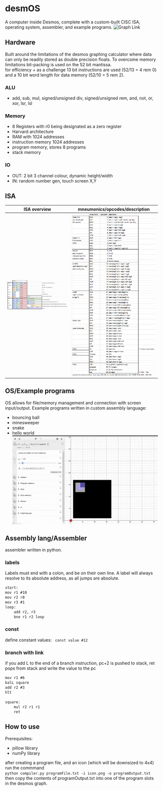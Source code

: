 # desmOS
A computer inside Desmos, complete with a custom-built CISC ISA, operating system, assembler, and example programs.
![Graph Link](https://www.desmos.com/calculator/yzhrxzt67c)

## Hardware
Built around the limitations of the desmos graphing calculator where data can only be readily stored as double precision floats. 
To overcome memory limitations bit-packing is used on the 52 bit mantissa. <br> for efficiency + as a challenge 13 bit instructions are used (52/13 = 4 rem 0)
and a 10 bit word length for data memory (52/10 = 5 rem 2).

### ALU
- add, sub, mul, signed/unsigned div, signed/unsigned rem, and, not, or, xor, lsr, lsl
### Memory
- 8 Registers with r0 being designated as a zero register
- Harvard architecture
- RAM with 1024 addresses
- instruction memory 1024 addresses
- program memory, stores 8 programs
- stack memory
### IO
- OUT: 2 bit 3 channel colour, dynamic height/width
- IN: random number gen, touch screen X,Y


## ISA
ISA overview             |  mneumonics/opcodes/description
-------------------------|---------------
![](img/ISA.png) | ![](img/opcodes.png)

## OS/Example programs
OS allows for file/memory management and connection with screen input/output. Example programs written in custom assembly language:
- bouncing ball
- minesweeper
- snake
- hello world
![gif Demo](img/minesweeperDemo.gif)

## Assembly lang/Assembler
assembler written in python.
### labels
Labels must end with a colon, and be on their own line. A label will always resolve to its absolute address, as all jumps are absolute.
```
start:
mov r1 #10
mov r2 r0
mov r3 #1
loop:
    add r2, r3
    bne r1 r2 loop
```
### const
define constant values:
``` const value #12```

### branch with link
if you add L to the end of a branch instruction, pc+2 is pushed to stack, ret pops from stack and write the value to the pc
```
mov r1 #6
balL square
add r2 #3
hlt

square:
    mul r2 r1 r1
    ret
```

## How to use
Prerequisites:
- pillow library
- numPy library

after creating a program file, and an icon (which will be downsized to 4x4) run the commmand<br>
```python compiler.py programFile.txt -i icon.png -o programOutput.txt```
<br> then copy the contents of programOutput.txt into one of the program slots in the desmos graph.

